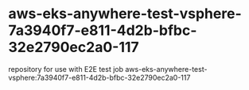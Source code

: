 # aws-eks-anywhere-test-vsphere-7a3940f7-e811-4d2b-bfbc-32e2790ec2a0-117
repository for use with E2E test job aws-eks-anywhere-test-vsphere:7a3940f7-e811-4d2b-bfbc-32e2790ec2a0-117

